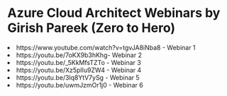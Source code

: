 # Azure Cloud Architect Webinars by Girish Pareek (Zero to Hero)
<li> https://www.youtube.com/watch?v=tgvJA8iNba8 - Webinar 1 </li>
<li> https://youtu.be/7oKX9b3hKhg- Webinar 2 </li>
<li> https://youtu.be/_5KkMfsTZTo  - Webinar 3 </li>
<li> https://youtu.be/Xz5plIu9ZW4 - Webinar 4 </li>
<li> https://youtu.be/3lq8YtV7ySg - Webinar 5 </li>
<li> https://youtu.be/uwmJzmOr1j0 - Webinar 6 </li>
